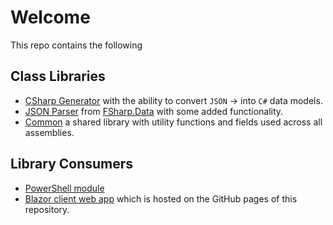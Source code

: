 # Welcome

This repo contains the following
## Class Libraries
* [CSharp Generator](https://github.com/inputfalken/TemplateFactory/tree/master/src/libs/CSharpGenerator) with the ability to convert `JSON` -> into `C#` data models.
* [JSON Parser](https://github.com/inputfalken/JSON2Class/tree/master/src/libs/JsonParser) from [FSharp.Data](https://www.nuget.org/packages/FSharp.Data) with some added functionality.
* [Common](https://github.com/inputfalken/JSON2Class/tree/master/src/libs/Common) a shared library with utility functions and fields used across all assemblies.

## Library Consumers
* [PowerShell module](https://github.com/inputfalken/TemplateFactory/tree/master/src/apps/PowerShellModule)
* [Blazor client web app](https://github.com/inputfalken/TemplateFactory/tree/master/src/apps/GitHubPage) which is hosted on the GitHub pages of this repository.
